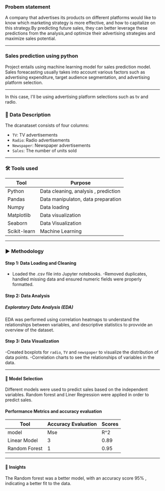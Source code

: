 ### Probem statement
A company that advertises its products on different platforms would like to know which marketing strategy is more effective, and how to capitalize on this strategy.By predicting future sales, they can better leverage these predictions from the analysis,and  optimize their advertising strategies and maximize sales potential.

----

### Sales prediction using python
Project entails using machine learning model for sales prediction  model.
Sales foreacasting usually takes into account various factors such as advertising expenditure, target audience segmentation, and advertising platform selection. 

---
In this case, I'll be using advertising platform selections such as tv and radio.
### :scroll: Data Description
The dcanataset consists of four columns:
- `TV`:  TV advertisements
- `Radio`:  Radio advertisements
- `Newspaper`:  Newspaper advertisements
- `Sales`: The number of units sold
---
### :hammer_and_wrench: Tools used
| Tool | Purpose |
|---------|----------|
| Python    | Data cleaning, analysis , prediction |
| Pandas    | Data manipulaton, data preparation |
| Numpy     | Data loading |           
|Matplotlib | Data visualization |
|Seaborn    |  Data Visualization|
|Scikit-learn| Machine Learning |
 ---
### ▶️ Methodology
#### Step 1: Data Loading and Cleaning 
- Loaded the .csv file into Jupyter notebooks.
-Removed duplicates, handled missing data and ensured numeric fields were properly formatted.
#### Step 2: Data Analysis
##### Exploratory Data Analysis (EDA)
EDA was performed using  correlation heatmaps to understand the relationships between variables, and descriptive statistics to provvide an overview of the dataset.
#### Step 3: Data Visualization
-Created boxplots for `radio`, `TV` and `newspaper` to visualize the distribution of data points.
-Correlation charts to see the relationships of variables in the data.

---
 #### 📝 Model Selection
Different models were used to predict sales based on the independent variables.
Random forest and Liner Regression were applied in order to predict sales.
#### Performance Metrics and accuracy evaluation 
|Tool | Accuracy Evaluation | Scores |
|--------|------|-------|
|model   | Mse  |    R^2|
|Linear Model | 3| 0.89|
|Random Forest|1 |0.95|
---
####  :brain: Insights
The Random forest was a better model, with   an accuracy score 95% , indicating a better fit to the data. 


